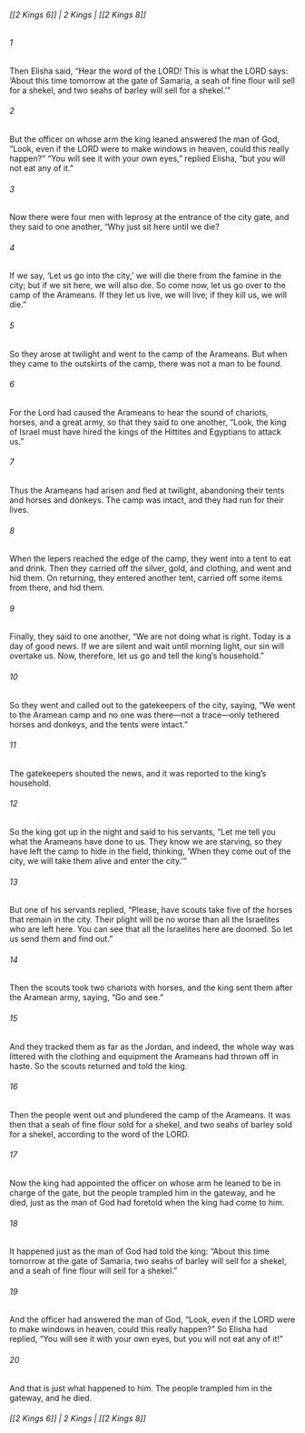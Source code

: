###### [[2 Kings 6]] | 2 Kings | [[2 Kings 8]]

###### 1
Then Elisha said, “Hear the word of the LORD! This is what the LORD says: ‘About this time tomorrow at the gate of Samaria, a seah of fine flour will sell for a shekel, and two seahs of barley will sell for a shekel.’”
###### 2
But the officer on whose arm the king leaned answered the man of God, “Look, even if the LORD were to make windows in heaven, could this really happen?” “You will see it with your own eyes,” replied Elisha, “but you will not eat any of it.”
###### 3
Now there were four men with leprosy at the entrance of the city gate, and they said to one another, “Why just sit here until we die?
###### 4
If we say, ‘Let us go into the city,’ we will die there from the famine in the city; but if we sit here, we will also die. So come now, let us go over to the camp of the Arameans. If they let us live, we will live; if they kill us, we will die.”
###### 5
So they arose at twilight and went to the camp of the Arameans. But when they came to the outskirts of the camp, there was not a man to be found.
###### 6
For the Lord had caused the Arameans to hear the sound of chariots, horses, and a great army, so that they said to one another, “Look, the king of Israel must have hired the kings of the Hittites and Egyptians to attack us.”
###### 7
Thus the Arameans had arisen and fled at twilight, abandoning their tents and horses and donkeys. The camp was intact, and they had run for their lives.
###### 8
When the lepers reached the edge of the camp, they went into a tent to eat and drink. Then they carried off the silver, gold, and clothing, and went and hid them. On returning, they entered another tent, carried off some items from there, and hid them.
###### 9
Finally, they said to one another, “We are not doing what is right. Today is a day of good news. If we are silent and wait until morning light, our sin will overtake us. Now, therefore, let us go and tell the king’s household.”
###### 10
So they went and called out to the gatekeepers of the city, saying, “We went to the Aramean camp and no one was there—not a trace—only tethered horses and donkeys, and the tents were intact.”
###### 11
The gatekeepers shouted the news, and it was reported to the king’s household.
###### 12
So the king got up in the night and said to his servants, “Let me tell you what the Arameans have done to us. They know we are starving, so they have left the camp to hide in the field, thinking, ‘When they come out of the city, we will take them alive and enter the city.’”
###### 13
But one of his servants replied, “Please, have scouts take five of the horses that remain in the city. Their plight will be no worse than all the Israelites who are left here. You can see that all the Israelites here are doomed. So let us send them and find out.”
###### 14
Then the scouts took two chariots with horses, and the king sent them after the Aramean army, saying, “Go and see.”
###### 15
And they tracked them as far as the Jordan, and indeed, the whole way was littered with the clothing and equipment the Arameans had thrown off in haste. So the scouts returned and told the king.
###### 16
Then the people went out and plundered the camp of the Arameans. It was then that a seah of fine flour sold for a shekel, and two seahs of barley sold for a shekel, according to the word of the LORD.
###### 17
Now the king had appointed the officer on whose arm he leaned to be in charge of the gate, but the people trampled him in the gateway, and he died, just as the man of God had foretold when the king had come to him.
###### 18
It happened just as the man of God had told the king: “About this time tomorrow at the gate of Samaria, two seahs of barley will sell for a shekel, and a seah of fine flour will sell for a shekel.”
###### 19
And the officer had answered the man of God, “Look, even if the LORD were to make windows in heaven, could this really happen?” So Elisha had replied, “You will see it with your own eyes, but you will not eat any of it!”
###### 20
And that is just what happened to him. The people trampled him in the gateway, and he died.

###### [[2 Kings 6]] | 2 Kings | [[2 Kings 8]]
